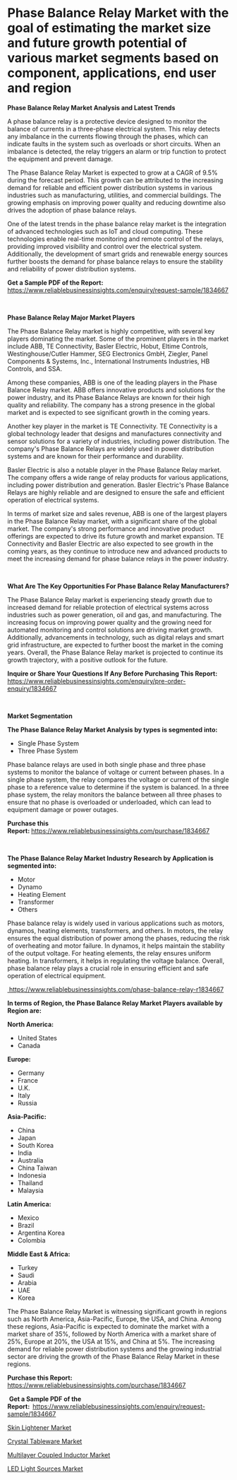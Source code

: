 <p><h1>Phase Balance Relay Market with the goal of estimating the market size and future growth potential of various market segments based on component, applications, end user and region</h1></p><p><strong>Phase Balance Relay Market Analysis and Latest Trends</strong></p>
<p><p>A phase balance relay is a protective device designed to monitor the balance of currents in a three-phase electrical system. This relay detects any imbalance in the currents flowing through the phases, which can indicate faults in the system such as overloads or short circuits. When an imbalance is detected, the relay triggers an alarm or trip function to protect the equipment and prevent damage.</p><p>The Phase Balance Relay Market is expected to grow at a CAGR of 9.5% during the forecast period. This growth can be attributed to the increasing demand for reliable and efficient power distribution systems in various industries such as manufacturing, utilities, and commercial buildings. The growing emphasis on improving power quality and reducing downtime also drives the adoption of phase balance relays.</p><p>One of the latest trends in the phase balance relay market is the integration of advanced technologies such as IoT and cloud computing. These technologies enable real-time monitoring and remote control of the relays, providing improved visibility and control over the electrical system. Additionally, the development of smart grids and renewable energy sources further boosts the demand for phase balance relays to ensure the stability and reliability of power distribution systems.</p></p>
<p><strong>Get a Sample PDF of the Report:&nbsp;</strong> <a href="https://www.reliablebusinessinsights.com/enquiry/request-sample/1834667">https://www.reliablebusinessinsights.com/enquiry/request-sample/1834667</a></p>
<p>&nbsp;</p>
<p><strong>Phase Balance Relay Major Market Players</strong></p>
<p><p>The Phase Balance Relay market is highly competitive, with several key players dominating the market. Some of the prominent players in the market include ABB, TE Connectivity, Basler Electric, Hobut, Eltime Controls, Westinghouse/Cutler Hammer, SEG Electronics GmbH, Ziegler, Panel Components & Systems, Inc., International Instruments Industries, HB Controls, and SSA.</p><p>Among these companies, ABB is one of the leading players in the Phase Balance Relay market. ABB offers innovative products and solutions for the power industry, and its Phase Balance Relays are known for their high quality and reliability. The company has a strong presence in the global market and is expected to see significant growth in the coming years.</p><p>Another key player in the market is TE Connectivity. TE Connectivity is a global technology leader that designs and manufactures connectivity and sensor solutions for a variety of industries, including power distribution. The company's Phase Balance Relays are widely used in power distribution systems and are known for their performance and durability.</p><p>Basler Electric is also a notable player in the Phase Balance Relay market. The company offers a wide range of relay products for various applications, including power distribution and generation. Basler Electric's Phase Balance Relays are highly reliable and are designed to ensure the safe and efficient operation of electrical systems.</p><p>In terms of market size and sales revenue, ABB is one of the largest players in the Phase Balance Relay market, with a significant share of the global market. The company's strong performance and innovative product offerings are expected to drive its future growth and market expansion. TE Connectivity and Basler Electric are also expected to see growth in the coming years, as they continue to introduce new and advanced products to meet the increasing demand for phase balance relays in the power industry.</p></p>
<p>&nbsp;</p>
<p><strong>What Are The Key Opportunities For Phase Balance Relay Manufacturers?</strong></p>
<p><p>The Phase Balance Relay market is experiencing steady growth due to increased demand for reliable protection of electrical systems across industries such as power generation, oil and gas, and manufacturing. The increasing focus on improving power quality and the growing need for automated monitoring and control solutions are driving market growth. Additionally, advancements in technology, such as digital relays and smart grid infrastructure, are expected to further boost the market in the coming years. Overall, the Phase Balance Relay market is projected to continue its growth trajectory, with a positive outlook for the future.</p></p>
<p><strong>Inquire or Share Your Questions If Any Before Purchasing This Report:</strong> <a href="https://www.reliablebusinessinsights.com/enquiry/pre-order-enquiry/1834667">https://www.reliablebusinessinsights.com/enquiry/pre-order-enquiry/1834667</a></p>
<p>&nbsp;</p>
<p><strong>Market Segmentation</strong></p>
<p><strong>The Phase Balance Relay Market Analysis by types is segmented into:</strong></p>
<p><ul><li>Single Phase System</li><li>Three Phase System</li></ul></p>
<p><p>Phase balance relays are used in both single phase and three phase systems to monitor the balance of voltage or current between phases. In a single phase system, the relay compares the voltage or current of the single phase to a reference value to determine if the system is balanced. In a three phase system, the relay monitors the balance between all three phases to ensure that no phase is overloaded or underloaded, which can lead to equipment damage or power outages.</p></p>
<p><strong>Purchase this Report:&nbsp;</strong><a href="https://www.reliablebusinessinsights.com/purchase/1834667">https://www.reliablebusinessinsights.com/purchase/1834667</a></p>
<p>&nbsp;</p>
<p><strong>The Phase Balance Relay Market Industry Research by Application is segmented into:</strong></p>
<p><ul><li>Motor</li><li>Dynamo</li><li>Heating Element</li><li>Transformer</li><li>Others</li></ul></p>
<p><p>Phase balance relay is widely used in various applications such as motors, dynamos, heating elements, transformers, and others. In motors, the relay ensures the equal distribution of power among the phases, reducing the risk of overheating and motor failure. In dynamos, it helps maintain the stability of the output voltage. For heating elements, the relay ensures uniform heating. In transformers, it helps in regulating the voltage balance. Overall, phase balance relay plays a crucial role in ensuring efficient and safe operation of electrical equipment.</p></p>
<p><a href="https://www.reliablebusinessinsights.com/phase-balance-relay-r1834667">&nbsp;https://www.reliablebusinessinsights.com/phase-balance-relay-r1834667</a></p>
<p><strong>In terms of Region, the Phase Balance Relay Market Players available by Region are:</strong></p>
<p>
    <p> <strong> North America: </strong>
        <ul>
            <li>United States</li>
            <li>Canada</li>
        </ul>
        </p> 
    <p> <strong> Europe: </strong>
        <ul>
            <li>Germany</li>
            <li>France</li>
            <li>U.K.</li>
            <li>Italy</li>
            <li>Russia</li>
        </ul>
        </p> 
    <p> <strong> Asia-Pacific: </strong>
        <ul>
            <li>China</li>
            <li>Japan</li>
            <li>South Korea</li>
            <li>India</li>
            <li>Australia</li>
            <li>China Taiwan</li>
            <li>Indonesia</li>
            <li>Thailand</li>
            <li>Malaysia</li>
        </ul>
        </p> 
    <p> <strong> Latin America: </strong>
        <ul>
            <li>Mexico</li>
            <li>Brazil</li>
            <li>Argentina Korea</li>
            <li>Colombia</li>
        </ul>
        </p> 
    <p> <strong> Middle East & Africa: </strong>
        <ul>
            <li>Turkey</li>
            <li>Saudi</li>
            <li>Arabia</li>
            <li>UAE</li>
            <li>Korea</li>
        </ul>
    </p>
    </p>
<p><p>The Phase Balance Relay Market is witnessing significant growth in regions such as North America, Asia-Pacific, Europe, the USA, and China. Among these regions, Asia-Pacific is expected to dominate the market with a market share of 35%, followed by North America with a market share of 25%, Europe at 20%, the USA at 15%, and China at 5%. The increasing demand for reliable power distribution systems and the growing industrial sector are driving the growth of the Phase Balance Relay Market in these regions.</p></p>
<p><strong>Purchase this Report: </strong><a href="https://www.reliablebusinessinsights.com/purchase/1834667">https://www.reliablebusinessinsights.com/purchase/1834667</a></p>
<p>&nbsp;<strong>Get a Sample PDF of the Report:&nbsp;&nbsp;</strong><a href="https://www.reliablebusinessinsights.com/enquiry/request-sample/1834667">https://www.reliablebusinessinsights.com/enquiry/request-sample/1834667</a></p>
<p><strong></strong></p>
<p><p><a href="https://github.com/shahriarnajimjoy333/Market-Research-Report-List-1/blob/main/skin-lightener-market.md">Skin Lightener Market</a></p><p><a href="https://github.com/emnqcawl19/Market-Research-Report-List-1/blob/main/crystal-tableware-market.md">Crystal Tableware Market</a></p><p><a href="https://medium.com/@rebecca.smith5467/multilayer-coupled-inductor-market-trends-a-detailed-study-of-its-market-segmentation-and-63a9a6beee40">Multilayer Coupled Inductor Market</a></p><p><a href="https://medium.com/@elzaziemann1943/led-light-sources-market-trends-focusing-on-led-light-sources-market-insight-and-forecast-analysis-77bff088dbc9">LED Light Sources Market</a></p></p>